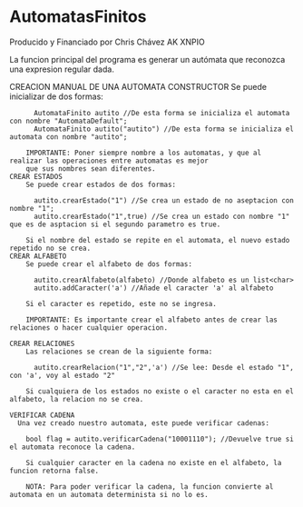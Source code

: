 # AutomatasFinitos
Producido y Financiado por Chris Chávez AK XNPIO

La funcion principal del programa es generar un autómata que reconozca una expresion regular dada.

CREACION MANUAL DE UNA AUTOMATA
    CONSTRUCTOR
        Se puede inicializar de dos formas:
        
          AutomataFinito autito //De esta forma se inicializa el automata con nombre "AutomataDefault";
          AutomataFinito autito("autito") //De esta forma se inicializa el automata con nombre "autito";
          
        IMPORTANTE: Poner siempre nombre a los automatas, y que al realizar las operaciones entre automatas es mejor
        que sus nombres sean diferentes.
    CREAR ESTADOS
        Se puede crear estados de dos formas:
        
          autito.crearEstado("1") //Se crea un estado de no aseptacion con nombre "1";
          autito.crearEstado("1",true) //Se crea un estado con nombre "1" que es de asptacion si el segundo parametro es true.
          
        Si el nombre del estado se repite en el automata, el nuevo estado repetido no se crea.
    CREAR ALFABETO
        Se puede crear el alfabeto de dos formas:
        
          autito.crearAlfabeto(alfabeto) //Donde alfabeto es un list<char>
          autito.addCaracter('a') //Añade el caracter 'a' al alfabeto
          
        Si el caracter es repetido, este no se ingresa.
        
        IMPORTANTE: Es importante crear el alfabeto antes de crear las relaciones o hacer cualquier operacion.
    
    CREAR RELACIONES
        Las relaciones se crean de la siguiente forma:
        
          autito.crearRelacion("1","2",'a') //Se lee: Desde el estado "1", con 'a', voy al estado "2"
          
        Si cualquiera de los estados no existe o el caracter no esta en el alfabeto, la relacion no se crea.
    
    VERIFICAR CADENA
      Una vez creado nuestro automata, este puede verificar cadenas:
      
        bool flag = autito.verificarCadena("10001110"); //Devuelve true si el automata reconoce la cadena.
        
        Si cualquier caracter en la cadena no existe en el alfabeto, la funcion retorna false.
        
        NOTA: Para poder verificar la cadena, la funcion convierte al automata en un automata determinista si no lo es.
        
    

